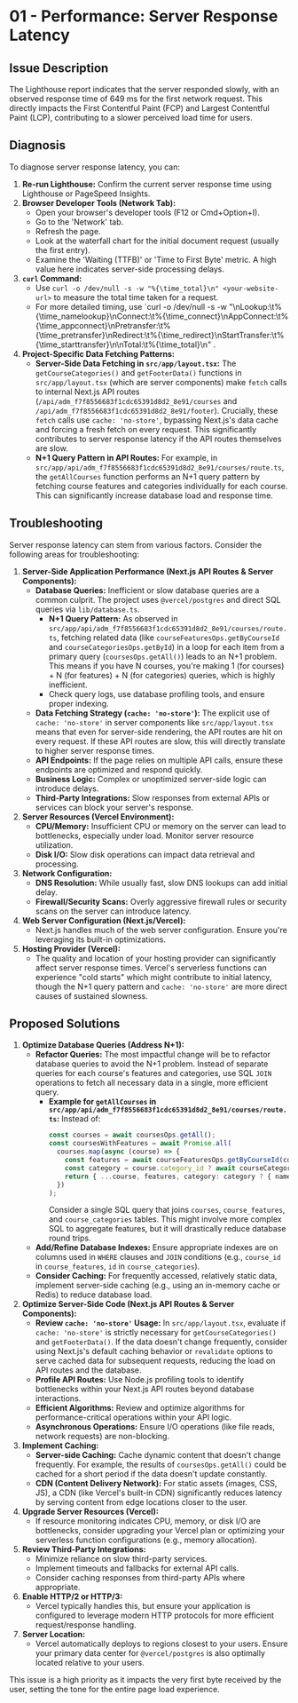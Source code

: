 # 01 - Performance: Server Response Latency

## Issue Description

The Lighthouse report indicates that the server responded slowly, with an observed response time of 649 ms for the first network request. This directly impacts the First Contentful Paint (FCP) and Largest Contentful Paint (LCP), contributing to a slower perceived load time for users.

## Diagnosis

To diagnose server response latency, you can:

1.  **Re-run Lighthouse:** Confirm the current server response time using Lighthouse or PageSpeed Insights.
2.  **Browser Developer Tools (Network Tab):**
    *   Open your browser's developer tools (F12 or Cmd+Option+I).
    *   Go to the 'Network' tab.
    *   Refresh the page.
    *   Look at the waterfall chart for the initial document request (usually the first entry).
    *   Examine the 'Waiting (TTFB)' or 'Time to First Byte' metric. A high value here indicates server-side processing delays.
3.  **`curl` Command:**
    *   Use `curl -o /dev/null -s -w "%{\time_total}\n" <your-website-url>` to measure the total time taken for a request.
    *   For more detailed timing, use `curl -o /dev/null -s -w "\nLookup:\t%{\time_namelookup}\nConnect:\t%{\time_connect}\nAppConnect:\t%{\time_appconnect}\nPretransfer:\t%{\time_pretransfer}\nRedirect:\t%{\time_redirect}\nStartTransfer:\t%{\time_starttransfer}\n\nTotal:\t%{\time_total}\n" <your-website-url>.
4.  **Project-Specific Data Fetching Patterns:**
    *   **Server-Side Data Fetching in `src/app/layout.tsx`:** The `getCourseCategories()` and `getFooterData()` functions in `src/app/layout.tsx` (which are server components) make `fetch` calls to internal Next.js API routes (`/api/adm_f7f8556683f1cdc65391d8d2_8e91/courses` and `/api/adm_f7f8556683f1cdc65391d8d2_8e91/footer`). Crucially, these `fetch` calls use `cache: 'no-store'`, bypassing Next.js's data cache and forcing a fresh fetch on every request. This significantly contributes to server response latency if the API routes themselves are slow.
    *   **N+1 Query Pattern in API Routes:** For example, in `src/app/api/adm_f7f8556683f1cdc65391d8d2_8e91/courses/route.ts`, the `getAllCourses` function performs an N+1 query pattern by fetching course features and categories individually for each course. This can significantly increase database load and response time.

## Troubleshooting

Server response latency can stem from various factors. Consider the following areas for troubleshooting:

1.  **Server-Side Application Performance (Next.js API Routes & Server Components):**
    *   **Database Queries:** Inefficient or slow database queries are a common culprit. The project uses `@vercel/postgres` and direct SQL queries via `lib/database.ts`.
        *   **N+1 Query Pattern:** As observed in `src/app/api/adm_f7f8556683f1cdc65391d8d2_8e91/courses/route.ts`, fetching related data (like `courseFeaturesOps.getByCourseId` and `courseCategoriesOps.getById`) in a loop for each item from a primary query (`coursesOps.getAll()`) leads to an N+1 problem. This means if you have N courses, you're making 1 (for courses) + N (for features) + N (for categories) queries, which is highly inefficient.
        *   Check query logs, use database profiling tools, and ensure proper indexing.
    *   **Data Fetching Strategy (`cache: 'no-store'`):** The explicit use of `cache: 'no-store'` in server components like `src/app/layout.tsx` means that even for server-side rendering, the API routes are hit on every request. If these API routes are slow, this will directly translate to higher server response times.
    *   **API Endpoints:** If the page relies on multiple API calls, ensure these endpoints are optimized and respond quickly.
    *   **Business Logic:** Complex or unoptimized server-side logic can introduce delays.
    *   **Third-Party Integrations:** Slow responses from external APIs or services can block your server's response.
2.  **Server Resources (Vercel Environment):**
    *   **CPU/Memory:** Insufficient CPU or memory on the server can lead to bottlenecks, especially under load. Monitor server resource utilization.
    *   **Disk I/O:** Slow disk operations can impact data retrieval and processing.
3.  **Network Configuration:**
    *   **DNS Resolution:** While usually fast, slow DNS lookups can add initial delay.
    *   **Firewall/Security Scans:** Overly aggressive firewall rules or security scans on the server can introduce latency.
4.  **Web Server Configuration (Next.js/Vercel):**
    *   Next.js handles much of the web server configuration. Ensure you're leveraging its built-in optimizations.
5.  **Hosting Provider (Vercel):**
    *   The quality and location of your hosting provider can significantly affect server response times. Vercel's serverless functions can experience "cold starts" which might contribute to initial latency, though the N+1 query pattern and `cache: 'no-store'` are more direct causes of sustained slowness.

## Proposed Solutions

1.  **Optimize Database Queries (Address N+1):**
    *   **Refactor Queries:** The most impactful change will be to refactor database queries to avoid the N+1 problem. Instead of separate queries for each course's features and categories, use SQL `JOIN` operations to fetch all necessary data in a single, more efficient query.
        *   **Example for `getAllCourses` in `src/app/api/adm_f7f8556683f1cdc65391d8d2_8e91/courses/route.ts`:**
            Instead of:
            ```typescript
            const courses = await coursesOps.getAll();
            const coursesWithFeatures = await Promise.all(
              courses.map(async (course) => {
                const features = await courseFeaturesOps.getByCourseId(course.id);
                const category = course.category_id ? await courseCategoriesOps.getById(course.category_id) : null;
                return { ...course, features, category: category ? { name: category.name } : undefined };
              })
            );
            ```
            Consider a single SQL query that joins `courses`, `course_features`, and `course_categories` tables. This might involve more complex SQL to aggregate features, but it will drastically reduce database round trips.
    *   **Add/Refine Database Indexes:** Ensure appropriate indexes are on columns used in `WHERE` clauses and `JOIN` conditions (e.g., `course_id` in `course_features`, `id` in `course_categories`).
    *   **Consider Caching:** For frequently accessed, relatively static data, implement server-side caching (e.g., using an in-memory cache or Redis) to reduce database load.
2.  **Optimize Server-Side Code (Next.js API Routes & Server Components):**
    *   **Review `cache: 'no-store'` Usage:** In `src/app/layout.tsx`, evaluate if `cache: 'no-store'` is strictly necessary for `getCourseCategories()` and `getFooterData()`. If the data doesn't change frequently, consider using Next.js's default caching behavior or `revalidate` options to serve cached data for subsequent requests, reducing the load on API routes and the database.
    *   **Profile API Routes:** Use Node.js profiling tools to identify bottlenecks within your Next.js API routes beyond database interactions.
    *   **Efficient Algorithms:** Review and optimize algorithms for performance-critical operations within your API logic.
    *   **Asynchronous Operations:** Ensure I/O operations (like file reads, network requests) are non-blocking.
3.  **Implement Caching:**
    *   **Server-side Caching:** Cache dynamic content that doesn't change frequently. For example, the results of `coursesOps.getAll()` could be cached for a short period if the data doesn't update constantly.
    *   **CDN (Content Delivery Network):** For static assets (images, CSS, JS), a CDN (like Vercel's built-in CDN) significantly reduces latency by serving content from edge locations closer to the user.
4.  **Upgrade Server Resources (Vercel):**
    *   If resource monitoring indicates CPU, memory, or disk I/O are bottlenecks, consider upgrading your Vercel plan or optimizing your serverless function configurations (e.g., memory allocation).
5.  **Review Third-Party Integrations:**
    *   Minimize reliance on slow third-party services.
    *   Implement timeouts and fallbacks for external API calls.
    *   Consider caching responses from third-party APIs where appropriate.
6.  **Enable HTTP/2 or HTTP/3:**
    *   Vercel typically handles this, but ensure your application is configured to leverage modern HTTP protocols for more efficient request/response handling.
7.  **Server Location:**
    *   Vercel automatically deploys to regions closest to your users. Ensure your primary data center for `@vercel/postgres` is also optimally located relative to your users.

This issue is a high priority as it impacts the very first byte received by the user, setting the tone for the entire page load experience.


